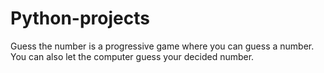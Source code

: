 # Python-projects
Guess the number is a progressive game where you can guess a number. You can also let the computer guess your decided number.
